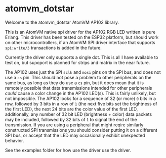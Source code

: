 <!---
  Copyright 2024 Winford (Uncle Grumpy) <winford@object.stream>

  SPDX-License-Identifier: Apache-2.0 OR LGPL-2.1-or-later
-->

# atomvm_dotstar

Welcome to the atomvm_dotstar AtomVM AP102 library.

This is an AtomVM native spi driver for the AP102 RGB LED written is pure Erlang.  This driver has been tested on the ESP32 platform, but should work on other microcontrollers, if an AtomVM SPI driver interface that supports `spi:write/3` transactions is added in the future.

Currently the driver only supports a single dot.  This is all I have available to test on, but supoport is planned for strips and matrix in the near future.

The AP102 uses just the SPI `sclk` and `mosi` pins on the SPI bus, and does not use a `cs` pin.  This should not pose a problem to other peripherals on the same bus, as long as they do use a `cs` pin, but it does mean that it is remotely possible that data transmissions intended for other peripherals _could_ cause a color change in the AP102 LED(s).  This is fairly unlikely, but not impossible.  The AP102 looks for a sequence of 32 (or more) `0` bits in a row, followed by 3 bits in a row of `1` (the next five bits set the brightness of the first LED), the next 24 bits are the color value of the first LED, additionally, any number of 32 bit LED (brightness + color) data packets may be included, followed by 32 bits of `1` to signal the end of the transmission.  If you are using a peripheral that might reqire similarly constructed SPI transmissions you should consider putting it on a different SPI bus, or accept that the LED may occasionally exhibit unexpected behavior.

See the examples folder for how use the driver use the driver.
